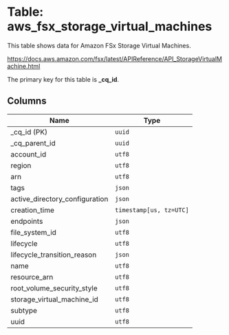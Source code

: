 # Table: aws_fsx_storage_virtual_machines

This table shows data for Amazon FSx Storage Virtual Machines.

https://docs.aws.amazon.com/fsx/latest/APIReference/API_StorageVirtualMachine.html

The primary key for this table is **_cq_id**.

## Columns

| Name          | Type          |
| ------------- | ------------- |
|_cq_id (PK)|`uuid`|
|_cq_parent_id|`uuid`|
|account_id|`utf8`|
|region|`utf8`|
|arn|`utf8`|
|tags|`json`|
|active_directory_configuration|`json`|
|creation_time|`timestamp[us, tz=UTC]`|
|endpoints|`json`|
|file_system_id|`utf8`|
|lifecycle|`utf8`|
|lifecycle_transition_reason|`json`|
|name|`utf8`|
|resource_arn|`utf8`|
|root_volume_security_style|`utf8`|
|storage_virtual_machine_id|`utf8`|
|subtype|`utf8`|
|uuid|`utf8`|